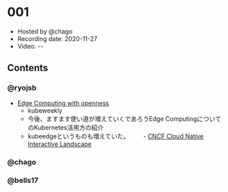# 001

- Hosted by @chago
- Recording date: 2020-11-27
- Video: --

## Contents

### @ryojsb

- [Edge Computing with openness](https://www.cncf.io/webinars/kubernetes-in-the-context-of-on-premises-edge-and-network-edge-computing/)
  - kubeweekly 
  - 今後、ますます使い道が増えていくであろうEdge ComputingについてのKubernetes活用方の紹介
  - kubeedgeというものも増えていた。
　　- [CNCF Cloud Native Interactive Landscape](https://landscape.cncf.io/)


### @chago

### @bells17

